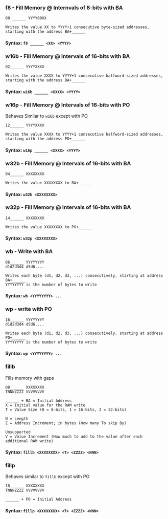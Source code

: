 


### f8 - Fill Memory @ Internvals of 8-bits with BA
```
00 ______ YYYY00XX

Writes the value XX to YYYY+1 consecutive byte-sized addresses, starting with the address BA+______
```

#### Syntax: `f8 ______ <XX> <YYYY> `


### w16b - Fill Memory @ Intervals of 16-bits with BA
```
02______ YYYYXXXX

Writes the value XXXX to YYYY+1 consecutive halfword-sized addresses, starting with the address BA+______

```
#### Syntax: `w16b ______ <XXXX> <YYYY> `


### w16p - Fill Memory @ Intervals of 16-bits with PO
Behaves Similar to `w16b` except with PO
```
12______ YYYYXXXX

Writes the value XXXX to YYYY+1 consecutive halfword-sized addresses, starting with the address PO+______
```

#### Syntax: `w16p ______ <XXXX> <YYYY> `



### w32b - Fill Memory @ Intervals of 16-bits with BA
```
04______ XXXXXXXX

Writes the value XXXXXXXX to BA+______

```
#### Syntax: `w32b <XXXXXXXX>`

### w32p - Fill Memory @ Intervals of 16-bits with BA
```
14______ XXXXXXXX

Writes the value XXXXXXXX to PO+______

```
#### Syntax: `w32p <XXXXXXXX>`

### wb - Write with BA
```
06______ YYYYYYYY
d1d2d3d4 d5d6....

Writes each byte (d1, d2, d3, ...) consecutively, starting at address BA+______
YYYYYYYY is the number of bytes to write
```

#### Syntax: `wb <YYYYYYYY> ...`


### wp - write with PO
```
16______ YYYYYYYY
d1d2d3d4 d5d6....

Writes each byte (d1, d2, d3, ...) consecutively, starting at address PO+______
YYYYYYYY is the number of bytes to write
```

#### Syntax: `wp <YYYYYYYY> ...`


### fillb
Fills memory with gaps
```
08______ XXXXXXXX
TNNNZZZZ VVVVVVVV

______ + BA = Initial Address
X = Initial value for the RAM write
T = Value Size (0 = 8-bits, 1 = 16-bits, 2 = 32-bits)

N = Length
Z = Address Increment; in bytes (How many To skip By)

Unsupported
V = Value Increment (How much to add to the value after each additional RAM write)
```
#### Syntax: `fillb <XXXXXXXX> <T> <ZZZZ> <NNN>`

### fillp
Behaves similar to `fillb` except with PO
```
18______ XXXXXXXX
TNNNZZZZ VVVVVVVV

______ + PO = Initial Address
```
#### Syntax: `fillp <XXXXXXXX> <T> <ZZZZ> <NNN>`
